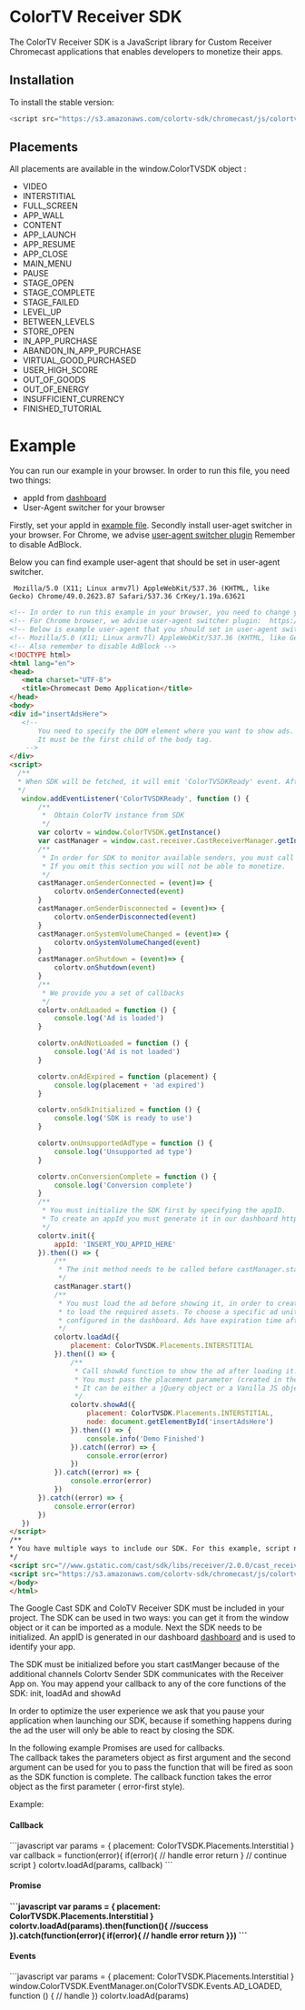 <h1> ColorTV Receiver SDK </h1>

The ColorTV Receiver SDK is a JavaScript library for Custom Receiver Chromecast applications that enables developers to monetize their apps.
 
 <h2>Installation</h2>
 
To install the stable version:
```javascript
<script src="https://s3.amazonaws.com/colortv-sdk/chromecast/js/colortv_sdk.min.js"></script> 
```
  <h2>Placements</h2>  
 
 All placements are available in the window.ColorTVSDK object :
<ul>
 <li>VIDEO</li>
 <li>INTERSTITIAL</li>
 <li>FULL_SCREEN</li>
 <li>APP_WALL</li>
 <li>CONTENT</li>
 <li>APP_LAUNCH</li>
 <li>APP_RESUME</li>
 <li>APP_CLOSE</li>
 <li>MAIN_MENU</li>
 <li>PAUSE</li>
 <li>STAGE_OPEN</li>
 <li>STAGE_COMPLETE</li>
 <li>STAGE_FAILED</li>
 <li>LEVEL_UP</li>
 <li>BETWEEN_LEVELS</li>
 <li>STORE_OPEN</li>
 <li>IN_APP_PURCHASE</li>
 <li>ABANDON_IN_APP_PURCHASE</li>
 <li>VIRTUAL_GOOD_PURCHASED</li>
 <li>USER_HIGH_SCORE</li>
 <li>OUT_OF_GOODS</li>
 <li>OUT_OF_ENERGY</li>
 <li>INSUFFICIENT_CURRENCY</li>
 <li>FINISHED_TUTORIAL</li>
</ul>

 <h1>Example</h1>
 
You can run our example in your browser. In order to run this file, you need two things:
* appId from [dashboard](http://www.colortv.com/dashboard)
* User-Agent switcher for your browser

Firstly, set your appId in [example file](https://github.com/color-tv/ColorTV-ReceiverSDK/blob/master/example/example.html). Secondly install user-aget switcher in your browser.
 For Chrome, we advise [user-agent switcher plugin](https://chrome.google.com/webstore/detail/user-agent-switcher-for-c/djflhoibgkdhkhhcedjiklpkjnoahfmg ) 
 Remember to disable AdBlock.  
 
 Below you can find example user-agent that should be set in user-agent switcher. 
```useragent
 Mozilla/5.0 (X11; Linux armv7l) AppleWebKit/537.36 (KHTML, like Gecko) Chrome/49.0.2623.87 Safari/537.36 CrKey/1.19a.63621  
 ```
 ```html
<!-- In order to run this example in your browser, you need to change your user agent to fit connected-tv. -->
<!-- For Chrome browser, we advise user-agent switcher plugin:  https://chrome.google.com/webstore/detail/user-agent-switcher-for-c/djflhoibgkdhkhhcedjiklpkjnoahfmg -->
<!-- Below is example user-agent that you should set in user-agent switcher -->
<!-- Mozilla/5.0 (X11; Linux armv7l) AppleWebKit/537.36 (KHTML, like Gecko) Chrome/49.0.2623.87 Safari/537.36 CrKey/1.19a.63621  -->
<!-- Also remember to disable AdBlock -->
<!DOCTYPE html>
<html lang="en">
<head>
    <meta charset="UTF-8">
    <title>Chromecast Demo Application</title>
</head>
<body>
<div id="insertAdsHere">
    <!--
        You need to specify the DOM element where you want to show ads.
        It must be the first child of the body tag.
     -->
</div>
<script>
   /**
   * When SDK will be fetched, it will emit 'ColorTVSDKReady' event. After that you can safely continue.
   */
    window.addEventListener('ColorTVSDKReady', function () {
        /**
         *  Obtain ColorTV instance from SDK
         */
        var colortv = window.ColorTVSDK.getInstance()
        var castManager = window.cast.receiver.CastReceiverManager.getInstance()
        /**
         * In order for SDK to monitor available senders, you must call proper functions in castSDK callbacks.
         * If you omit this section you will not be able to monetize.
         */
        castManager.onSenderConnected = (event)=> {
            colortv.onSenderConnected(event)
        }
        castManager.onSenderDisconnected = (event)=> {
            colortv.onSenderDisconnected(event)
        }
        castManager.onSystemVolumeChanged = (event)=> {
            colortv.onSystemVolumeChanged(event)
        }
        castManager.onShutdown = (event)=> {
            colortv.onShutdown(event)
        }
        /**
         * We provide you a set of callbacks
         */
        colortv.onAdLoaded = function () {
            console.log('Ad is loaded')
        }

        colortv.onAdNotLoaded = function () {
            console.log('Ad is not loaded')
        }

        colortv.onAdExpired = function (placement) {
            console.log(placement + 'ad expired')
        }

        colortv.onSdkInitialized = function () {
            console.log('SDK is ready to use')
        }

        colortv.onUnsupportedAdType = function () {
            console.log('Unsupported ad type')
        }

        colortv.onConversionComplete = function () {
            console.log('Conversion complete')
        }
        /**
         * You must initialize the SDK first by specifying the appID.
         * To create an appId you must generate it in our dashboard http://www.colortv.com/dashboard
         */
        colortv.init({
            appId: 'INSERT_YOU_APPID_HERE'
        }).then(() => {
            /**
             * The init method needs to be called before castManager.start() to establish the correct channel connection.
             */
            castManager.start()
            /**
             * You must load the ad before showing it, in order to create the optimal user experience you should provide enough time
             * to load the required assets. To choose a specific ad unit to show, call the loadAd with appropriate placement that is
             * configured in the dashboard. Ads have expiration time after being loaded (~10 minutes).
             */
            colortv.loadAd({
                placement: ColorTVSDK.Placements.INTERSTITIAL
            }).then(() => {
                /**
                 * Call showAd function to show the ad after loading it.
                 * You must pass the placement parameter (created in the dashboard) and node HTML DOM element you want us to append to.
                 * It can be either a jQuery object or a Vanilla JS object.
                 */
                colortv.showAd({
                    placement: ColorTVSDK.Placements.INTERSTITIAL,
                    node: document.getElementById('insertAdsHere')
                }).then(() => {
                    console.info('Demo Finished')
                }).catch((error) => {
                    console.error(error)
                })
            }).catch((error) => {
                console.error(error)
            })
        }).catch((error) => {
            console.error(error)
        })
    })
</script>
/**
* You have multiple ways to include our SDK. For this example, script needs to be here due to event listener that we need to setup.
*/
<script src="//www.gstatic.com/cast/sdk/libs/receiver/2.0.0/cast_receiver.js"></script>
<script src="https://s3.amazonaws.com/colortv-sdk/chromecast/js/colortv_sdk.min.js"></script>
</body>
</html>
 ```
 The Google Cast SDK and ColoTV Receiver SDK must be included in your project. 
 The SDK can be used in two ways: you can get it from the window object or it can be imported as a module.
 Next the SDK needs to be initialized. An appID is generated in our dashboard [dashboard](http://www.colortv.com/dashboard) and is used to identify your app.
 
The SDK must be initialized before you start castManger because of the additional channels Colortv Sender SDK communicates with the Receiver App on.
You may append your callback to any of the core functions of the SDK: init, loadAd and showAd 
 
In order to optimize the user experience we ask that you pause your application when launching our SDK, because if something happens during the ad the user will only be able to react by closing the SDK. 
 
In the following example Promises are used for callbacks.  
The callback takes the parameters object as first argument and the second argument can be used for you to pass the function that will be fired as soon as the SDK function is complete. 
The callback function takes the error object as the first parameter ( error-first style).
 
 Example:
 <h4>Callback</h4>
 ```javascript
 var params = {
    placement: ColorTVSDK.Placements.Interstitial
 }
 var callback = function(error){
  if(error){
    // handle error
    return
  }
  // continue script
 }
 colortv.loadAd(params, callback)
 ```
 <h4>Promise<h4/>
 ```javascript
 var params = {
    placement: ColorTVSDK.Placements.Interstitial
 }
 colortv.loadAd(params).then(function(){
    //success
 }).catch(function(error){
  if(error){
  // handle error
  return
  }})
 ```
 <h4>Events</h4>
 ```javascript
  var params = {
    placement: ColorTVSDK.Placements.Interstitial
 }
  window.ColorTVSDK.EventManager.on(ColorTVSDK.Events.AD_LOADED, function () {
      // handle
    })
  colortv.loadAd(params)
   
 ```
